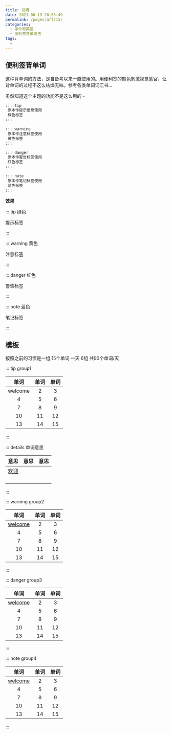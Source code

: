 ```yaml
---
title: 说明
date: 2021-08-19 20:53:49
permalink: /pages/aff715/
categories:
  - 学业和英语
  - 便利签背单词法
tags:
  - 
---
```


 ## 便利签背单词

这种背单词的方法，是自备考以来一直使用的。用便利签的颜色刺激视觉感官，让背单词的过程不这么枯燥无味。参考各类单词词汇书...

虽然知道这个主题的功能不是这么用的 - 

```md
::: tip
 原本作提示信息使用
 绿色标签
:::

::: warning 
 原本作注意标签使用
 黄色标签
:::

::: danger
 原本作警告标签使用
 红色标签
:::

::: note
 原本作笔记标签使用
 蓝色标签
:::
```

**效果**

::: tip 绿色

提示标签

:::

::: warning 黄色

注意标签

:::

::: danger  红色

警告标签

:::

::: note 蓝色

笔记标签

:::



## 模板

按照之前的习惯是一组 15个单词 一天 6组 共90个单词/天



::: tip  group1 

|  单词   | 单词 | 单词 |
| :-----: | :--: | :--: |
| welcome |  2   |  3   |
|    4    |  5   |  6   |
|    7    |  8   |  9   |
|   10    |  11  |  12  |
|   13    |  14  |  15  |

:::

::: details 单词意思

|                   意思                   | 意思 | 意思 |
| :--------------------------------------: | :--: | :--: |
| [欢迎](https://dict.cn/search?q=welcome) |      |      |
|                                          |      |      |
|                                          |      |      |
|                                          |      |      |
|                                          |      |      |

:::

::: warning group2

|                    单词                     | 单词 | 单词 |
| :-----------------------------------------: | :--: | :--: |
| [welcome](https://dict.cn/search?q=welcome) |  2   |  3   |
|                      4                      |  5   |  6   |
|                      7                      |  8   |  9   |
|                     10                      |  11  |  12  |
|                     13                      |  14  |  15  |

:::

::: danger  group3

|                    单词                     | 单词 | 单词 |
| :-----------------------------------------: | :--: | :--: |
| [welcome](https://dict.cn/search?q=welcome) |  2   |  3   |
|                      4                      |  5   |  6   |
|                      7                      |  8   |  9   |
|                     10                      |  11  |  12  |
|                     13                      |  14  |  15  |

:::

::: note  group4

|                    单词                     | 单词 | 单词 |
| :-----------------------------------------: | :--: | :--: |
| [welcome](https://dict.cn/search?q=welcome) |  2   |  3   |
|                      4                      |  5   |  6   |
|                      7                      |  8   |  9   |
|                     10                      |  11  |  12  |
|                     13                      |  14  |  15  |

:::









